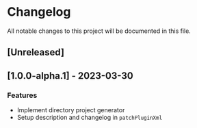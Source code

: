 # Changelog

All notable changes to this project will be documented in this file.

## [Unreleased]
## [1.0.0-alpha.1] - 2023-03-30

### Features

- Implement directory project generator
- Setup description and changelog in `patchPluginXml`

<!-- generated by git-cliff -->
